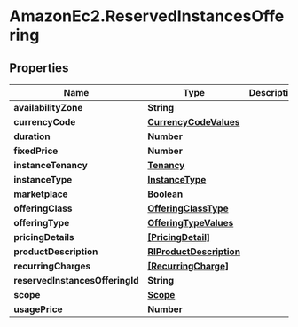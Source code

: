 # AmazonEc2.ReservedInstancesOffering

## Properties

Name | Type | Description | Notes
------------ | ------------- | ------------- | -------------
**availabilityZone** | **String** |  | [optional] 
**currencyCode** | [**CurrencyCodeValues**](CurrencyCodeValues.md) |  | [optional] 
**duration** | **Number** |  | [optional] 
**fixedPrice** | **Number** |  | [optional] 
**instanceTenancy** | [**Tenancy**](Tenancy.md) |  | [optional] 
**instanceType** | [**InstanceType**](InstanceType.md) |  | [optional] 
**marketplace** | **Boolean** |  | [optional] 
**offeringClass** | [**OfferingClassType**](OfferingClassType.md) |  | [optional] 
**offeringType** | [**OfferingTypeValues**](OfferingTypeValues.md) |  | [optional] 
**pricingDetails** | [**[PricingDetail]**](PricingDetail.md) |  | [optional] 
**productDescription** | [**RIProductDescription**](RIProductDescription.md) |  | [optional] 
**recurringCharges** | [**[RecurringCharge]**](RecurringCharge.md) |  | [optional] 
**reservedInstancesOfferingId** | **String** |  | [optional] 
**scope** | [**Scope**](Scope.md) |  | [optional] 
**usagePrice** | **Number** |  | [optional] 



